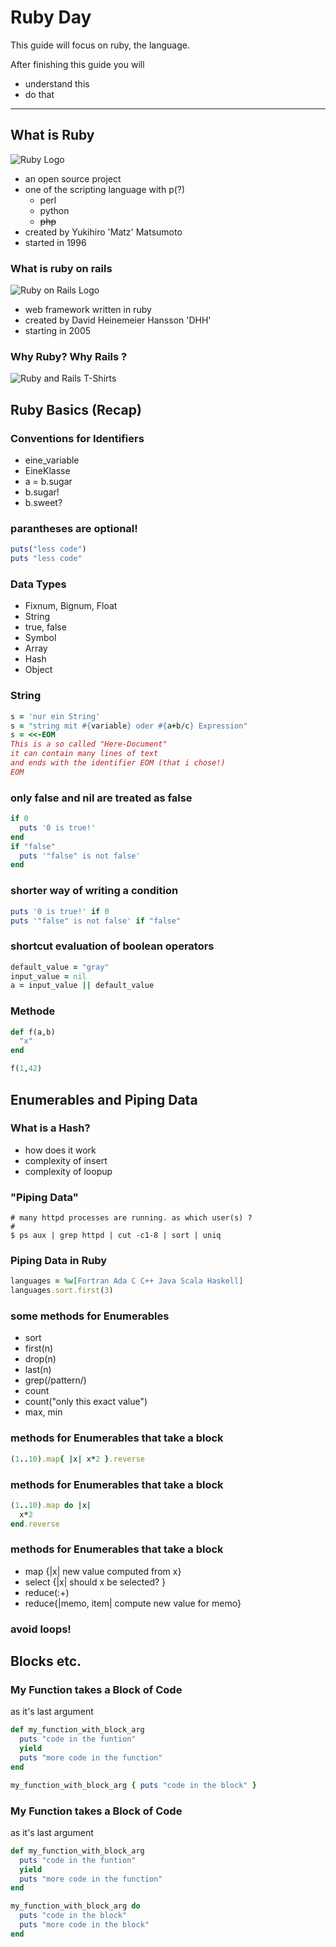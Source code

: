 Ruby Day
========

This guide will focus on ruby, the language.

After finishing this guide you will

* understand this
* do that

-----------------------------------------------------------------------

What is Ruby
------------

![Ruby Logo](images/Ruby_logo.png)

* an open source project
* one of the scripting language with p(?)
  * perl
  * python
  * <strike>php</strike>
* created by Yukihiro 'Matz' Matsumoto
* started in 1996


### What is ruby on rails

![Ruby on Rails Logo](images/Ruby_on_Rails_logo.png)

* web framework written in ruby
* created by David Heinemeier Hansson 'DHH'
* starting in 2005


### Why Ruby? Why Rails ?

![Ruby and Rails T-Shirts](images/ruby-and-rails-t-shirts.png)


Ruby Basics (Recap)
-------------------

### Conventions for Identifiers

* eine_variable
* EineKlasse
* a = b.sugar
* b.sugar!
* b.sweet?


### parantheses are optional!

``` ruby
puts("less code")
puts "less code" 
```


### Data Types

* Fixnum, Bignum, Float
* String
* true, false
* Symbol
* Array
* Hash
* Object


### String

``` ruby
s = 'nur ein String'
s = "string mit #{variable} oder #{a+b/c} Expression"
s = <<-EOM
This is a so called "Here-Document"
it can contain many lines of text
and ends with the identifier EOM (that i chose!)
EOM 
```



### only false and nil are treated as false

``` ruby
if 0 
  puts '0 is true!' 
end
if "false"
  puts '"false" is not false'       
end
```


### shorter way of writing a condition

``` ruby
puts '0 is true!' if 0 
puts '"false" is not false' if "false"
```


### shortcut evaluation of boolean operators

``` ruby
default_value = "gray"
input_value = nil
a = input_value || default_value
```



### Methode 

``` ruby
def f(a,b)
  "x"
end

f(1,42)
```


Enumerables and Piping Data
----------------------------


### What is a Hash?

* how does it work
* complexity of insert
* complexity of loopup


### "Piping Data"

``` shell
# many httpd processes are running. as which user(s) ?
# 
$ ps aux | grep httpd | cut -c1-8 | sort | uniq
```

### Piping Data in Ruby

``` ruby
languages = %w[Fortran Ada C C++ Java Scala Haskell]
languages.sort.first(3)
```


### some methods for Enumerables

* sort
* first(n)
* drop(n)
* last(n)
* grep(/pattern/)
* count
* count("only this exact value")
* max, min



### methods for Enumerables that take a block


``` ruby
(1..10).map{ |x| x*2 }.reverse
```



### methods for Enumerables that take a block


``` ruby
(1..10).map do |x| 
  x*2 
end.reverse
```



### methods for Enumerables that take a block

* map {|x| new value computed from x} 
* select {|x| should x be selected? }
* reduce(:+)
* reduce{|memo, item| compute new value for memo}


### avoid loops!



Blocks etc.
-----------


### My Function takes a Block of Code 
as it's last argument

``` ruby
def my_function_with_block_arg
  puts "code in the funtion"
  yield
  puts "more code in the function"
end

my_function_with_block_arg { puts "code in the block" }
```


### My Function takes a Block of Code 
as it's last argument

``` ruby
def my_function_with_block_arg
  puts "code in the funtion"
  yield
  puts "more code in the function"
end

my_function_with_block_arg do
  puts "code in the block"
  puts "more code in the block"
end
```


